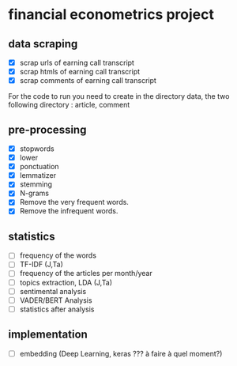 # financial econometrics project

## data scraping
- [x] scrap urls of earning call transcript
- [x] scrap htmls of earning call transcript
- [x] scrap comments of earning call transcript

For the code to run you need to create in the directory data, the two following directory : article, comment

## pre-processing
- [x] stopwords
- [x] lower
- [x] ponctuation
- [x] lemmatizer
- [x] stemming
- [x] N-grams
- [x] Remove the very frequent words.
- [x] Remove the infrequent words.

## statistics
- [ ] frequency of the words
- [ ] TF-IDF (J,Ta)
- [ ] frequency of the articles per month/year 
- [ ] topics extraction, LDA (J,Ta)
- [ ] sentimental analysis
- [ ] VADER/BERT Analysis
- [ ] statistics after analysis

## implementation
- [ ] embedding (Deep Learning, keras ??? à faire à quel moment?)
